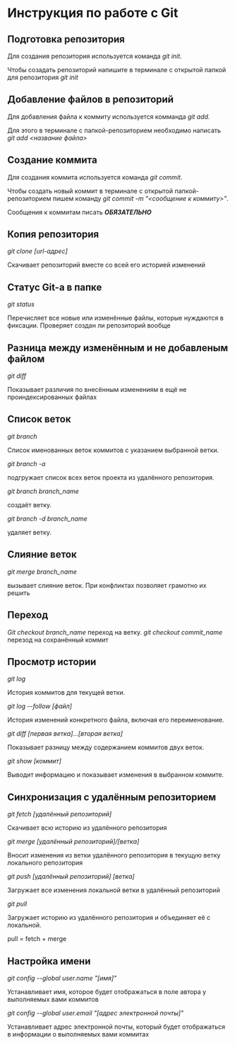 # Инструкция по работе с Git

## Подготовка репозитория
Для создания репозитория используется команда *git init*. 

Чтобы созадать репозиторий напишите в терминале с открытой папкой для репозитория *git init*

## Добавление файлов в репозиторий

Для добавления файла к коммиту используется комманда *git add*.

Для этого в терминале с папкой-репозиторием необходимо написать *git add <название файла>*

## Создание коммита
Для создания коммита используется команда *git commit*. 

Чтобы создать новый коммит в терминале с открытой папкой-репозиторием пишем команду *git commit -m "<сообщение к коммиту>"*.

Сообщения к коммитам писать ***ОБЯЗАТЕЛЬНО***

## Копия репозитория
*git clone [url-адрес]*

Скачивает репозиторий вместе со всей его историей изменений

## Статус Git-a в папке
*git status*

Перечисляет все новые или изменённые файлы, которые нуждаются в фиксации. Проверяет создан ли репозиторий вообще

## Разница между изменённым и не добавленым файлом
*git diff*

Показывает различия по внесённым изменениям в ещё не проиндексированных файлах

## Список веток
*git branch*

Список именованных веток коммитов с указанием выбранной ветки. 

*git branch -a*

подгружает список всех веток проекта из удалённого репозитория.

*git branch branch_name* 

создаёт ветку. 

*git branch -d branch_name*

удаляет ветку.

## Слияние веток 
*git merge branch_name* 

вызывает слияние веток. При конфликтах позволяет грамотно их решить

## Переход
*Git checkout branch_name* переход на ветку. *git checkout commit_name* перезод на сохранённый коммит

## Просмотр истории
*git log* 

История коммитов для текущей ветки. 

*git log --follow [файл]* 

История изменений конкретного файла, включая его переименование.

*git diff [первая ветка]...[вторая ветка]* 

Показывает разницу между содержанием коммитов двух веток. 

*git show [коммит]* 

Выводит информацию и показывает изменения в выбранном коммите.

## Синхронизация с удалённым репозиторием 
*git fetch [удалённый репозиторий]*

Скачивает всю историю из удалённого репозитория

*git merge [удалённый репозиторий]/[ветка]*

Вносит изменения из ветки удалённого репозитория в текущую ветку локального репозитория

*git push [удалённый репозиторий] [ветка]*

Загружает все изменения локальной ветки в удалённый репозиторий

*git pull*

Загружает историю из удалённого репозитория и объединяет её с локальной. 

pull = fetch + merge

## Настройка имени
*git config --global user.name "[имя]"*

Устанавливает имя, которое будет отображаться в поле автора у выполняемых вами коммитов

*git config --global user.email "[адрес электронной почты]"*

Устанавливает адрес электронной почты, который будет отображаться в информации о выполняемых вами коммитах

